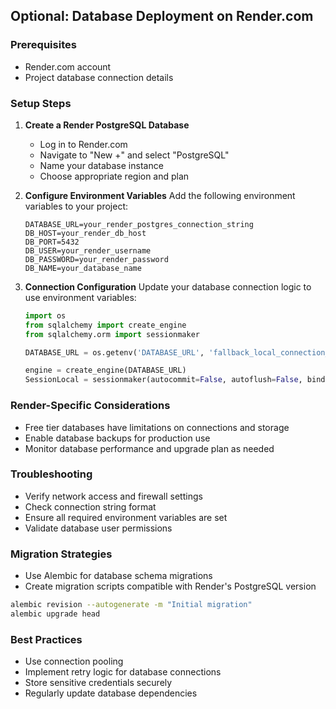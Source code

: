 ## Optional: Database Deployment on Render.com

### Prerequisites
- Render.com account
- Project database connection details

### Setup Steps

1. **Create a Render PostgreSQL Database**
   - Log in to Render.com
   - Navigate to "New +" and select "PostgreSQL"
   - Name your database instance
   - Choose appropriate region and plan

2. **Configure Environment Variables**
   Add the following environment variables to your project:
   ```
   DATABASE_URL=your_render_postgres_connection_string
   DB_HOST=your_render_db_host
   DB_PORT=5432
   DB_USER=your_render_username
   DB_PASSWORD=your_render_password
   DB_NAME=your_database_name
   ```

3. **Connection Configuration**
   Update your database connection logic to use environment variables:
   ```python
   import os
   from sqlalchemy import create_engine
   from sqlalchemy.orm import sessionmaker

   DATABASE_URL = os.getenv('DATABASE_URL', 'fallback_local_connection_string')

   engine = create_engine(DATABASE_URL)
   SessionLocal = sessionmaker(autocommit=False, autoflush=False, bind=engine)
   ```

### Render-Specific Considerations
- Free tier databases have limitations on connections and storage
- Enable database backups for production use
- Monitor database performance and upgrade plan as needed

### Troubleshooting
- Verify network access and firewall settings
- Check connection string format
- Ensure all required environment variables are set
- Validate database user permissions

### Migration Strategies
- Use Alembic for database schema migrations
- Create migration scripts compatible with Render's PostgreSQL version
```bash
alembic revision --autogenerate -m "Initial migration"
alembic upgrade head
```

### Best Practices
- Use connection pooling
- Implement retry logic for database connections
- Store sensitive credentials securely
- Regularly update database dependencies